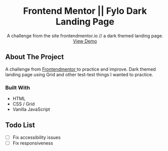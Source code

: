 <a name="readme-top"></a>

<br />
<h1 align="center">Frontend Mentor || Fylo Dark Landing Page</h1>

  <p align="center">
   A challenge from the site frontendmentor.io // a dark themed landing page.
    <br />
    <a href="https://fem-fylo-landing-page-flax.vercel.app/">View Demo</a>
  </p>
</div>

## About The Project

A challenge from <a href="https://frontendmentor.io" > Frontendmentor </a> to
practice and improve. Dark themed landing page using Grid and other test-test
things I wanted to practice.

### Built With

- HTML
- CSS / Grid
- Vanilla JavaScript

## Todo List

- [ ] Fix accessibility issues
- [ ] Fix responsiveness
